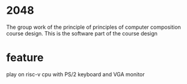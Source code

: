 # 2048
The group work of the principle of principles of computer composition course design. This is the software part of the course design

# feature
play on risc-v cpu with PS/2 keyboard and VGA monitor